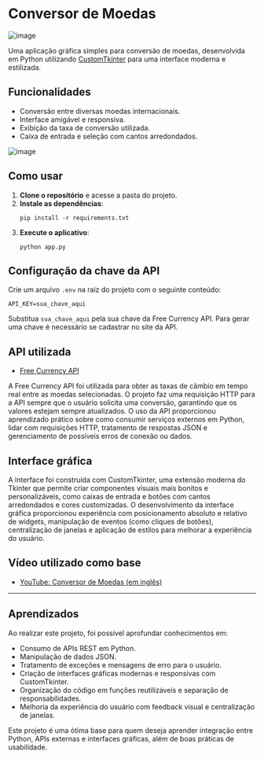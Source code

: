 # Conversor de Moedas

![image](https://github.com/user-attachments/assets/f1db2799-e4a3-4eb4-9aea-d1556038d3ea)

Uma aplicação gráfica simples para conversão de moedas, desenvolvida em Python utilizando [CustomTkinter](https://github.com/TomSchimansky/CustomTkinter) para uma interface moderna e estilizada.

## Funcionalidades

- Conversão entre diversas moedas internacionais.
- Interface amigável e responsiva.
- Exibição da taxa de conversão utilizada.
- Caixa de entrada e seleção com cantos arredondados.

![image](https://github.com/user-attachments/assets/b8ab7c1f-aaef-4f7d-8f79-a89fa6bbc25d)

## Como usar

1. **Clone o repositório** e acesse a pasta do projeto.
2. **Instale as dependências**:
   ```
   pip install -r requirements.txt
   ```
3. **Execute o aplicativo**:
   ```
   python app.py
   ```

## Configuração da chave da API

Crie um arquivo `.env` na raiz do projeto com o seguinte conteúdo:

```
API_KEY=sua_chave_aqui
```

Substitua `sua_chave_aqui` pela sua chave da Free Currency API. Para gerar uma chave é necessário se cadastrar no site da API.

## API utilizada

- [Free Currency API](https://freecurrencyapi.com/)

A Free Currency API foi utilizada para obter as taxas de câmbio em tempo real entre as moedas selecionadas. O projeto faz uma requisição HTTP para a API sempre que o usuário solicita uma conversão, garantindo que os valores estejam sempre atualizados. O uso da API proporcionou aprendizado prático sobre como consumir serviços externos em Python, lidar com requisições HTTP, tratamento de respostas JSON e gerenciamento de possíveis erros de conexão ou dados.

## Interface gráfica

A interface foi construída com CustomTkinter, uma extensão moderna do Tkinter que permite criar componentes visuais mais bonitos e personalizáveis, como caixas de entrada e botões com cantos arredondados e cores customizadas. O desenvolvimento da interface gráfica proporcionou experiência com posicionamento absoluto e relativo de widgets, manipulação de eventos (como cliques de botões), centralização de janelas e aplicação de estilos para melhorar a experiência do usuário.

## Vídeo utilizado como base

- [YouTube: Conversor de Moedas (em inglês)](https://youtu.be/zT7niRUOs9o?si=7joc0xuNQ4b_BPH9)

---

## Aprendizados

Ao realizar este projeto, foi possível aprofundar conhecimentos em:

- Consumo de APIs REST em Python.
- Manipulação de dados JSON.
- Tratamento de exceções e mensagens de erro para o usuário.
- Criação de interfaces gráficas modernas e responsivas com CustomTkinter.
- Organização do código em funções reutilizáveis e separação de responsabilidades.
- Melhoria da experiência do usuário com feedback visual e centralização de janelas.

Este projeto é uma ótima base para quem deseja aprender integração entre Python, APIs externas e interfaces gráficas, além de boas práticas de usabilidade.
